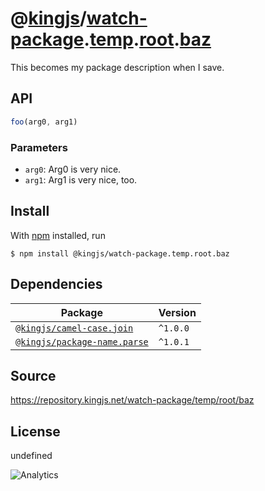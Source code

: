 # @[kingjs][@kingjs]/[watch-package][ns0].[temp][ns1].[root][ns2].[baz][ns3]
This becomes my package description when I save.

## API
```ts
foo(arg0, arg1)
```

### Parameters
- `arg0`: Arg0 is very nice.
- `arg1`: Arg1 is very nice, too.



## Install
With [npm](https://npmjs.org/) installed, run
```
$ npm install @kingjs/watch-package.temp.root.baz
```
## Dependencies
|Package|Version|
|---|---|
|[`@kingjs/camel-case.join`](https://www.npmjs.com/package/@kingjs/camel-case.join)|`^1.0.0`|
|[`@kingjs/package-name.parse`](https://www.npmjs.com/package/@kingjs/package-name.parse)|`^1.0.1`|
## Source
https://repository.kingjs.net/watch-package/temp/root/baz
## License
undefined

![Analytics](https://analytics.kingjs.net/watch-package/temp/root/baz)

[@kingjs]: https://www.npmjs.com/package/kingjs
[ns0]: https://www.npmjs.com/package/@kingjs/watch-package
[ns1]: https://www.npmjs.com/package/@kingjs/watch-package.temp
[ns2]: https://www.npmjs.com/package/@kingjs/watch-package.temp.root
[ns3]: https://www.npmjs.com/package/@kingjs/watch-package.temp.root.baz
